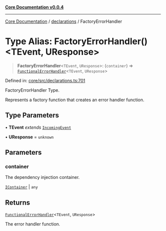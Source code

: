 [**Core Documentation v0.0.4**](../../README.md)

***

[Core Documentation](../../modules.md) / [declarations](../README.md) / FactoryErrorHandler

# Type Alias: FactoryErrorHandler()\<TEvent, UResponse\>

> **FactoryErrorHandler**\<`TEvent`, `UResponse`\>: (`container`) => [`FunctionalErrorHandler`](FunctionalErrorHandler.md)\<`TEvent`, `UResponse`\>

Defined in: [core/src/declarations.ts:701](https://github.com/stonemjs/core/blob/d2167ff53d508d3a75c05f0cf962180518d3e061/src/declarations.ts#L701)

FactoryErrorHandler Type.

Represents a factory function that creates an error handler function.

## Type Parameters

• **TEvent** *extends* [`IncomingEvent`](../../events/IncomingEvent/classes/IncomingEvent.md)

• **UResponse** = `unknown`

## Parameters

### container

The dependency injection container.

[`IContainer`](IContainer.md) | `any`

## Returns

[`FunctionalErrorHandler`](FunctionalErrorHandler.md)\<`TEvent`, `UResponse`\>

The error handler function.
